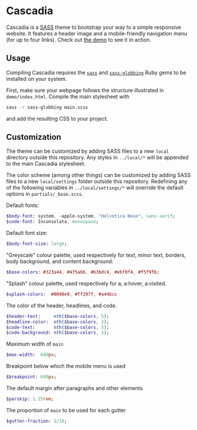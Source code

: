 # Cascadia

Cascadia is a [SASS](http://sass-lang.com) theme to bootstrap your way to a simple responsive website. It features a header image and a mobile-friendly navigation menu (for up to four links). Check out [the demo](https://cdn.rawgit.com/rchurchley/cascadia/master/demo/index.html) to see it in action.


## Usage

Compiling Cascadia requires the [`sass`](http://sass-lang.com) and [`sass-globbing`](https://github.com/chriseppstein/sass-globbing) Ruby gems to be installed on your system.

First, make sure your webpage follows the structure illustrated in `demo/index.html`. Compile the main stylesheet with
```sh
sass -r sass-globbing main.scss
```
and add the resulting CSS to your project.


## Customization

The theme can be customized by adding SASS files to a new `local` directory outside this repository. Any styles in `../local/*` will be appended to the main Cascadia stylesheet.

The color scheme (among other things) can be customized by adding SASS files to a new `local/settings` folder outside this repository. Redefining any of the following variables in `../local/settings/*` will override the default options in `partials/_base.scss`.

Default fonts:
```sass
$body-font: system, -apple-system, "Helvetica Neue", sans-serif;
$code-font: Inconsolata, monospace;
```

Default font size:
```sass
$body-font-size: large;
```

"Greyscale" colour palette, used respectively for text, minor text, borders, body background, and content background:
```sass
$base-colors: #323a44, #4f5a66, #b3bdc4, #ebf0f4, #f5f9fb;
```

"Splash" colour palette, used respectively for a, a:hover, a:visited.
```sass
$splash-colors:  #0098e9, #ff297f, #a44bcc
```

The color of the header, headlines, and code.
```sass
$header-text:     nth($base-colors, 5);
$headline-color:  nth($base-colors, 2);
$code-text:       nth($base-colors, 5);
$code-background: nth($base-colors, 1);
```

Maximum width of `main`
```sass
$max-width:  640px;
```

Breakpoint below which the mobile menu is used
```sass
$breakpoint: 640px;
```

The default margin after paragraphs and other elements
```sass
$parskip: 1.25rem;
```

The proportion of `main` to be used for each gutter
```sass
$gutter-fraction: 1/16;
```
